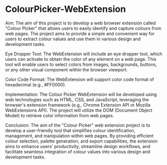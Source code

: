 # ColourPicker-WebExtension

Aim:
The aim of this project is to develop a web browser extension called "Colour Picker" that allows users to easily identify and capture colours from web pages. The project aims to provide a simple and convenient way for users to extract colour values and use them in various design and development tasks.

Eye Dropper Tool:
The WebExtension will include an eye dropper tool, which users can activate to obtain the color of any element on a web page. This tool will enable users to select colors from images, backgrounds, buttons, or any other visual component within the browser viewport.

Color Code Format:
The WebExtension will support color code format of hexadecimal (e.g., #FF0000).

Implementation:
The Colour Picker WebExtension will be developed using web technologies such as HTML, CSS, and JavaScript, leveraging the browser's extension framework (e.g., Chrome Extension API or Mozilla WebExtensions API). The project will utilize the DOM (Document Object Model) to retrieve color information from web pages. 

Conclusion:
The aim of the "Colour Picker" web extension project is to develop a user-friendly tool that simplifies colour identification, management, and manipulation within web pages. By providing efficient colour selection, palette generation, and export capabilities, the extension aims to enhance users' productivity, streamline design workflows, and facilitate seamless integration of colour values into various design and development tasks.
